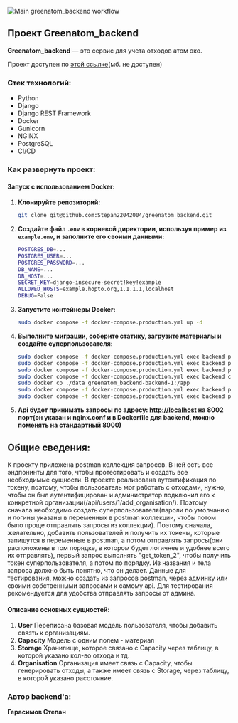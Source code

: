 ![Main greenatom_backend workflow](https://github.com/Stepan22042004/greenatom_backend/actions/workflows/main.yml/badge.svg)
## Проект **Greenatom_backend**

**Greenatom_backend** — это сервис для учета отходов атом эко.

Проект доступен по [этой ссылке](http://84.201.179.197:8002/api/)(мб. не доступен)

### Стек технологий:
- Python
- Django
- Django REST Framework
- Docker
- Gunicorn
- NGINX
- PostgreSQL
- CI/CD

### Как развернуть проект:

#### Запуск с использованием Docker:

1. **Клонируйте репозиторий:**
   ```bash
   git clone git@github.com:Stepan22042004/greenatom_backend.git
   ```

2. **Создайте файл `.env` в корневой директории, используя пример из `example.env`, и заполните его своими данными:**
   ```bash
   POSTGRES_DB=...
   POSTGRES_USER=...
   POSTGRES_PASSWORD=...
   DB_NAME=...
   DB_HOST=...
   SECRET_KEY=django-insecure-secret!key!example
   ALLOWED_HOSTS=example.hopto.org,1.1.1.1,localhost
   DEBUG=False
   ```

3. **Запустите контейнеры Docker:**
   ```bash
   sudo docker compose -f docker-compose.production.yml up -d
   ```

4. **Выполните миграции, соберите статику, загрузите материалы и создайте суперпользователя:**
   ```bash
   sudo docker compose -f docker-compose.production.yml exec backend python manage.py makemigrations organisations
   sudo docker compose -f docker-compose.production.yml exec backend python manage.py migrate
   sudo docker compose -f docker-compose.production.yml exec backend python manage.py collectstatic --noinput
   sudo docker compose -f docker-compose.production.yml exec backend cp -r /app/collected_static/. /backend_static/static/
   sudo docker cp ./data greenatom_backend-backend-1:/app
   sudo docker compose -f docker-compose.production.yml exec backend python manage.py load_materials
   sudo docker compose -f docker-compose.production.yml exec backend python manage.py createsuperuser
   ```

5. **Api будет принимать запросы по адресу: [http://localhost](http://localhost) на 8002 порт(он указан и nginx.conf и в Dockerfile для backend, можно поменять на стандартный 8000)**



## Общие сведения:

К проекту приложена postman коллекция запросов. В ней есть все эндпонинты для того, чтобы протестировать и создать все необходимые сущности.
В проекте реализована аутентификация по токену, поэтому, чтобы пользователь мог работать с отходами, нужно, чтобы он был аутентифицирован и администратор подключил его к конкретной организации(/api/users/1/add_organisation/). Поэтому сначала необходимо создать суперпользователя(пароли по умолчанию и логины указаны в переменных в postman коллекции, чтобы потом было проще отправлять запросы из коллекции). Поэтому сначала, желательно, добавить пользователей и получить их токены, которые запишутся в переменные в postman, а потом отправлять запросы(они расположены в том порядке, в котором будет логичнее и удобнее всего их отправлять), первый запрос выполнять "get_token_2", чтобы получить токен суперпользователя, а потом по порядку. Из названия и тела запроса должно быть понятно, что он делает. Данные для тестирования, можно создать из запросов postman, через админку или своими собственными запросами к самому api. Для тестирования рекомендуется для удобства отправлять запросы от админа.


#### Описание основных сущностей:

1. **User**
   Переписана базовая модель пользователя, чтобы добавить связть к организациям.
2. **Capacity**
   Модель с одним полем - материал
3. **Storage**
  Хранилище, которое связано с Capacity через таблицу, в которой указано кол-во отхода и тд.
4. **Organisation**
   Организация имеет связь с Capacity, чтобы генерировать отходы, а также имеет связь с Storage, через таблицу, в которой указано расстояние.
   

### Автор backend'а:
**Герасимов Степан**
